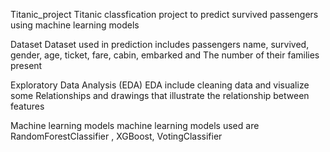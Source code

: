 Titanic_project
Titanic classfication project to predict survived passengers using machine learning models

Dataset
Dataset used in prediction includes passengers name, survived, gender, age, ticket, fare, cabin, embarked and The number of their families present 

Exploratory Data Analysis (EDA)
EDA include cleaning data and visualize some Relationships and drawings that illustrate the relationship between features

Machine learning models
machine learning models used are RandomForestClassifier , XGBoost, VotingClassifier

